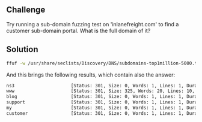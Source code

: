 ## Challenge

Try running a sub-domain fuzzing test on 'inlanefreight.com' to find a customer sub-domain portal. What is the full domain of it?

## Solution

```sh
ffuf -w /usr/share/seclists/Discovery/DNS/subdomains-top1million-5000.txt:FUZZ  -u http://FUZZ.inlanefreight.com
```

And this brings the following results, which contain also the answer:

```sh
ns3                     [Status: 301, Size: 0, Words: 1, Lines: 1, Duration: 70ms]
www                     [Status: 301, Size: 325, Words: 20, Lines: 10, Duration: 32ms]
blog                    [Status: 301, Size: 0, Words: 1, Lines: 1, Duration: 95ms]
support                 [Status: 301, Size: 0, Words: 1, Lines: 1, Duration: 88ms]
my                      [Status: 301, Size: 0, Words: 1, Lines: 1, Duration: 74ms]
customer                [Status: 301, Size: 0, Words: 1, Lines: 1, Duration: 68ms]
```

